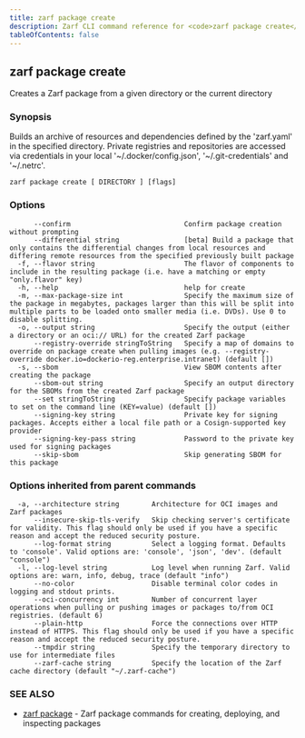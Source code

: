 ```yaml
---
title: zarf package create
description: Zarf CLI command reference for <code>zarf package create</code>.
tableOfContents: false
---
```


<!-- Page generated by Zarf; DO NOT EDIT -->

## zarf package create

Creates a Zarf package from a given directory or the current directory

### Synopsis

Builds an archive of resources and dependencies defined by the 'zarf.yaml' in the specified directory.
Private registries and repositories are accessed via credentials in your local '~/.docker/config.json', '~/.git-credentials' and '~/.netrc'.


```
zarf package create [ DIRECTORY ] [flags]
```

### Options

```
      --confirm                            Confirm package creation without prompting
      --differential string                [beta] Build a package that only contains the differential changes from local resources and differing remote resources from the specified previously built package
  -f, --flavor string                      The flavor of components to include in the resulting package (i.e. have a matching or empty "only.flavor" key)
  -h, --help                               help for create
  -m, --max-package-size int               Specify the maximum size of the package in megabytes, packages larger than this will be split into multiple parts to be loaded onto smaller media (i.e. DVDs). Use 0 to disable splitting.
  -o, --output string                      Specify the output (either a directory or an oci:// URL) for the created Zarf package
      --registry-override stringToString   Specify a map of domains to override on package create when pulling images (e.g. --registry-override docker.io=dockerio-reg.enterprise.intranet) (default [])
  -s, --sbom                               View SBOM contents after creating the package
      --sbom-out string                    Specify an output directory for the SBOMs from the created Zarf package
      --set stringToString                 Specify package variables to set on the command line (KEY=value) (default [])
      --signing-key string                 Private key for signing packages. Accepts either a local file path or a Cosign-supported key provider
      --signing-key-pass string            Password to the private key used for signing packages
      --skip-sbom                          Skip generating SBOM for this package
```

### Options inherited from parent commands

```
  -a, --architecture string        Architecture for OCI images and Zarf packages
      --insecure-skip-tls-verify   Skip checking server's certificate for validity. This flag should only be used if you have a specific reason and accept the reduced security posture.
      --log-format string          Select a logging format. Defaults to 'console'. Valid options are: 'console', 'json', 'dev'. (default "console")
  -l, --log-level string           Log level when running Zarf. Valid options are: warn, info, debug, trace (default "info")
      --no-color                   Disable terminal color codes in logging and stdout prints.
      --oci-concurrency int        Number of concurrent layer operations when pulling or pushing images or packages to/from OCI registries. (default 6)
      --plain-http                 Force the connections over HTTP instead of HTTPS. This flag should only be used if you have a specific reason and accept the reduced security posture.
      --tmpdir string              Specify the temporary directory to use for intermediate files
      --zarf-cache string          Specify the location of the Zarf cache directory (default "~/.zarf-cache")
```

### SEE ALSO

* [zarf package](/commands/zarf_package/)	 - Zarf package commands for creating, deploying, and inspecting packages

